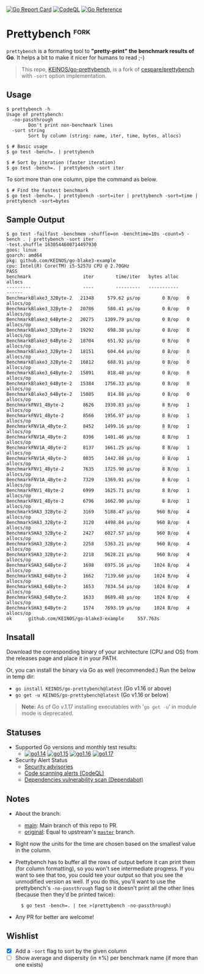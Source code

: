 [![Go Report Card](https://goreportcard.com/badge/github.com/KEINOS/go-prettybench)](https://goreportcard.com/report/github.com/KEINOS/go-prettybench)
[![CodeQL](https://github.com/KEINOS/go-prettybench/actions/workflows/codeql-analysis.yml/badge.svg)](https://github.com/KEINOS/go-prettybench/actions/workflows/codeql-analysis.yml)
[![Go Reference](https://pkg.go.dev/badge/github.com/KEINOS/go-prettybench.svg)](https://pkg.go.dev/github.com/KEINOS/go-prettybench)

# Prettybench <sub><sup><sup>FORK</sup></sup></sub>

`prettybench` is a formating tool to **"pretty-print" the benchmark results of Go**. It helps a bit to make it nicer for humans to read ;-)

> This repo, [KEINOS/go-prettybench](https://github.com/KEINOS/go-prettybench), is a fork of [cespare/prettybench](https://github.com/cespare/prettybench) with `-sort` option implementation.

## Usage

```shellsession
$ prettybench -h
Usage of prettybench:
  -no-passthrough
        Don't print non-benchmark lines
  -sort string
        Sort by column (string: name, iter, time, bytes, allocs)
```

```shellsession
$ # Basic usage
$ go test -bench=. | prettybench
```
```shellsession
$ # Sort by iteration (faster iteration)
$ go test -bench=. | prettybench -sort iter
```

To sort more than one column, pipe the command as below.

```shellsession
$ # Find the fastest benchmark
$ go test -bench=. | prettybench -sort=iter | prettybench -sort=time | prettybench -sort=bytes
```

## Sample Output

```shellsession
$ go test -failfast -benchmem -shuffle=on -benchtime=10s -count=5 -bench . | prettybench -sort iter
-test.shuffle 1630544600714497930
goos: linux
goarch: amd64
pkg: github.com/KEINOS/go-blake3-example
cpu: Intel(R) Core(TM) i5-5257U CPU @ 2.70GHz
PASS
benchmark                   iter        time/iter   bytes alloc        allocs
---------                   ----        ---------   -----------        ------
BenchmarkBlake3_32Byte-2   21348     579.62 μs/op        0 B/op   0 allocs/op
BenchmarkBlake3_32Byte-2   20786     580.41 μs/op        0 B/op   0 allocs/op
BenchmarkBlake3_64Byte-2   20275    1309.79 μs/op        0 B/op   0 allocs/op
BenchmarkBlake3_32Byte-2   19292     698.38 μs/op        0 B/op   0 allocs/op
BenchmarkBlake3_64Byte-2   18704     651.92 μs/op        0 B/op   0 allocs/op
BenchmarkBlake3_32Byte-2   18151     604.64 μs/op        0 B/op   0 allocs/op
BenchmarkBlake3_32Byte-2   16812     688.91 μs/op        0 B/op   0 allocs/op
BenchmarkBlake3_64Byte-2   15891     818.48 μs/op        0 B/op   0 allocs/op
BenchmarkBlake3_64Byte-2   15384    1756.33 μs/op        0 B/op   0 allocs/op
BenchmarkBlake3_64Byte-2   15085     814.88 μs/op        0 B/op   0 allocs/op
BenchmarkFNV1_4Byte-2       8626    1930.83 μs/op        8 B/op   1 allocs/op
BenchmarkFNV1_4Byte-2       8566    1956.97 μs/op        8 B/op   1 allocs/op
BenchmarkFNV1A_4Byte-2      8452    1499.16 μs/op        8 B/op   1 allocs/op
BenchmarkFNV1A_4Byte-2      8396    1401.46 μs/op        8 B/op   1 allocs/op
BenchmarkFNV1A_4Byte-2      8137    1661.25 μs/op        8 B/op   1 allocs/op
BenchmarkFNV1A_4Byte-2      8035    1442.88 μs/op        8 B/op   1 allocs/op
BenchmarkFNV1_4Byte-2       7635    1725.90 μs/op        8 B/op   1 allocs/op
BenchmarkFNV1A_4Byte-2      7329    1369.91 μs/op        8 B/op   1 allocs/op
BenchmarkFNV1_4Byte-2       6999    1625.71 μs/op        8 B/op   1 allocs/op
BenchmarkFNV1_4Byte-2       6796    1662.90 μs/op        8 B/op   1 allocs/op
BenchmarkSHA3_32Byte-2      3169    5188.47 μs/op      960 B/op   4 allocs/op
BenchmarkSHA3_32Byte-2      3120    4498.84 μs/op      960 B/op   4 allocs/op
BenchmarkSHA3_32Byte-2      2427    6027.57 μs/op      960 B/op   4 allocs/op
BenchmarkSHA3_32Byte-2      2258    5363.21 μs/op      960 B/op   4 allocs/op
BenchmarkSHA3_32Byte-2      2218    5628.21 μs/op      960 B/op   4 allocs/op
BenchmarkSHA3_64Byte-2      1698    6975.16 μs/op     1024 B/op   4 allocs/op
BenchmarkSHA3_64Byte-2      1662    7139.66 μs/op     1024 B/op   4 allocs/op
BenchmarkSHA3_64Byte-2      1653    7034.54 μs/op     1024 B/op   4 allocs/op
BenchmarkSHA3_64Byte-2      1633    8689.48 μs/op     1024 B/op   4 allocs/op
BenchmarkSHA3_64Byte-2      1574    7693.19 μs/op     1024 B/op   4 allocs/op
ok      github.com/KEINOS/go-blake3-example     557.763s
```

## Insatall

Download the corresponding binary of your architecture (CPU and OS) from the releases page and place it in your PATH.

Or, you can install the binary via Go as well (recommended.) Run the below in temp dir:

- `go install KEINOS/go-prettybench@latest` (Go v1.16 or above)
- `go get -u KEINOS/go-prettybench@latest` (Go v1.16 or below)

> **Note:** As of Go v.1.17 installing executables with '`go get -u`' in module mode is deprecated.

## Statuses

- Supported Go versions and monthly test results:
  - [![go1.14](https://github.com/KEINOS/go-prettybench/actions/workflows/runGo1_14.yml/badge.svg)](https://github.com/KEINOS/go-prettybench/actions/workflows/runGo1_14.yml)
  [![go1.15](https://github.com/KEINOS/go-prettybench/actions/workflows/runGo1_15.yml/badge.svg)](https://github.com/KEINOS/go-prettybench/actions/workflows/runGo1_15.yml)
  [![go1.16](https://github.com/KEINOS/go-prettybench/actions/workflows/runGo1_16.yml/badge.svg)](https://github.com/KEINOS/go-prettybench/actions/workflows/runGo1_16.yml)
  [![go1.17](https://github.com/KEINOS/go-prettybench/actions/workflows/runGo1_17.yml/badge.svg)](https://github.com/KEINOS/go-prettybench/actions/workflows/runGo1_17.yml)
- Security Alert Status
  - [Security advisories](https://github.com/KEINOS/go-prettybench/security/advisories)
  - [Code scanning alerts (CodeQL)](https://github.com/KEINOS/go-prettybench/security/code-scanning)
  - [Dependencies vulnerability scan (Dependabot)](https://github.com/KEINOS/go-prettybench/security/dependabot)

## Notes

- About the branch:
  - [main](https://github.com/KEINOS/go-prettybench/tree/original): Main branch of this repo to PR.
  - [original](https://github.com/KEINOS/go-prettybench/tree/original): Equal to upstream's [`master`](https://github.com/cespare/prettybench/tree/master) branch.
- Right now the units for the time are chosen based on the smallest value in the column.
- Prettybench has to buffer all the rows of output before it can print them (for
  column formatting), so you won't see intermediate progress. If you want to see
  that too, you could tee your output so that you see the unmodified version as
  well. If you do this, you'll want to use the prettybench's `-no-passthrough`
  flag so it doesn't print all the other lines (because then they'd be printed
  twice):

        $ go test -bench=. | tee >(prettybench -no-passthrough)

- Any PR for better are welcome!

## Wishlist

- [x] Add a `-sort` flag to sort by the given column
- [ ] Show average and dispersity (in ±%) per benchmark name (if more than one exists)